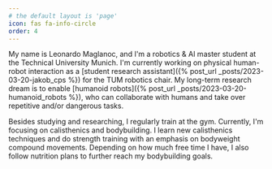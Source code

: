 ```yaml
---
# the default layout is 'page'
icon: fas fa-info-circle
order: 4
---
```


My name is Leonardo Maglanoc, and I'm a robotics & AI master student at the Technical University Munich. I'm currently working on physical human-robot interaction as a [student research assistant]({% post_url _posts/2023-03-20-jakob_cps %}) for the TUM robotics chair. My long-term research dream is to enable [humanoid robots]({% post_url _posts/2023-03-20-humanoid_robots %}), who can collaborate with humans and take over repetitive and/or dangerous tasks.

Besides studying and researching, I regularly train at the gym. Currently, I'm focusing on calisthenics and bodybuilding. I learn new calisthenics techniques and do strength training with an emphasis on bodyweight compound movements. Depending on how much free time I have, I also follow nutrition plans to further reach my bodybuilding goals.